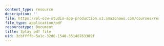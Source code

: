 ```yaml
---
content_type: resource
description: ''
file: https://ol-ocw-studio-app-production.s3.amazonaws.com/courses/res-6-012-introduction-to-probability-spring-2018/3cbffffb5a1c32d0154035140763389f_7nu97OYx4X4.pdf
file_type: application/pdf
resourcetype: Document
title: 3play pdf file
uid: 3cbffffb-5a1c-32d0-1540-35140763389f
---
```

